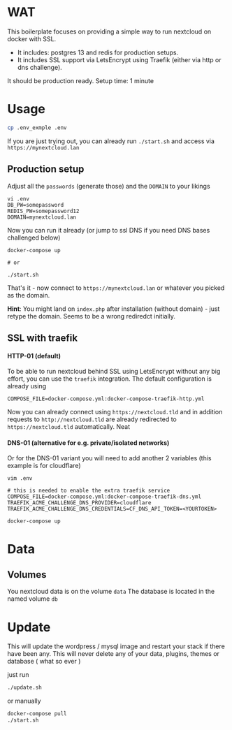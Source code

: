 # WAT

This boilerplate focuses on providing a simple way to run nextcloud on docker with SSL.
- It includes: postgres 13 and redis for production setups.
- It includes SSL support via LetsEncrypt using Traefik (either via http or dns challenge). 

It should be production ready.
Setup time: 1 minute

# Usage


```bash
cp .env_exmple .env
```

If you are just trying out, you can already run `./start.sh` and access via `https://mynextcloud.lan`

## Production setup

Adjust all the `passwords` (generate those) and the `DOMAIN` to your likings
```
vi .env
DB_PW=somepassword
REDIS_PW=somepassword12
DOMAIN=mynextcloud.lan
```

Now you can run it already (or jump to ssl DNS if you need DNS bases challenged below)

```
docker-compose up

# or

./start.sh
```

That's it - now connect to `https://mynextcloud.lan` or whatever you picked as the domain.

**Hint**: You might land on `index.php` after installation (without domain) - just retype the domain. Seems to be a wrong rediredct initially.

## SSL with traefik

#### HTTP-01 (default)
To be able to run nextcloud behind SSL using LetsEncrypt without any big effort, you can use the `traefik` integration.
The default configuration is already using

```
COMPOSE_FILE=docker-compose.yml:docker-compose-traefik-http.yml
```

Now you can already connect using `https://nextcloud.tld` and in addition requests to `http://nextcloud.tld` are already
redirected to `https://nextcloud.tld` automatically. Neat

#### DNS-01 (alternative for e.g. private/isolated networks)

Or for the DNS-01 variant you will need to add another 2 variables (this example is for cloudflare)

`vim .env`
```
# this is needed to enable the extra traefik service
COMPOSE_FILE=docker-compose.yml:docker-compose-traefik-dns.yml
TRAEFIK_ACME_CHALLENGE_DNS_PROVIDER=cloudflare
TRAEFIK_ACME_CHALLENGE_DNS_CREDENTIALS=CF_DNS_API_TOKEN=<YOURTOKEN>
```

```
docker-compose up
```

# Data

## Volumes
You nextcloud data is on the volume `data`
The database is located in the named volume `db`


# Update

This will update the wordpress / mysql image and restart your stack if there have been any. This will never delete
any of your data, plugins, themes or database ( what so ever )

just run

```bash
./update.sh
```

or manually

```bash
docker-compose pull
./start.sh
```
